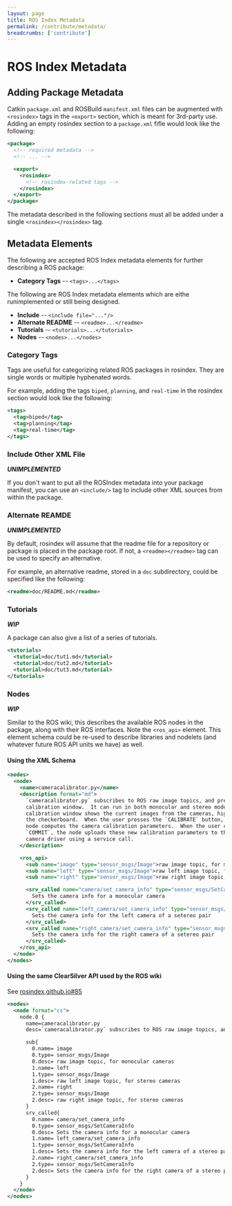 ```yaml
---
layout: page
title: ROS Index Metadata
permalink: /contribute/metadata/
breadcrumbs: ['contribute']
---
```


# ROS Index Metadata

## Adding Package Metadata

Catkin `package.xml` and ROSBuild `manifest.xml` files can be augmented with
`<rosindex>` tags in the `<export>` section, which is meant for 3rd-party use.
Adding an empty rosindex section to a `package.xml` fifle would look like the
following:

```xml
<package>
  <!-- required metadata -->
  <!-- ... -->

  <export>
    <rosindex>
      <!-- rosindex-related tags -->
    </rosindex>
  </export>
</package>
```

The metadata described in the following sections must all be added under
a single `<rosindex></rosindex>` tag.

## Metadata Elements

The following are accepted ROS Index metadata elements for further describing 
a ROS package:

* **Category Tags** -- `<tags>...</tags>`

The following are ROS Index metadata elements which are eithe runimplemented or
still being designed.

* **Include** -- `<include file="..."/>`
* **Alternate README** -- `<readme>...</readme>`
* **Tutorials** -- `<tutorials>...</tutorials>`
* **Nodes** -- `<nodes>...</nodes>`

### Category Tags

Tags are useful for categorizing related ROS packages in rosindex. They are
single words or multiple hyphenated words.

For example, adding the tags `biped`, `planning`, and `real-time` in the
rosindex section would look like the following:

```xml
<tags>
  <tag>biped</tag>
  <tag>planning</tag>
  <tag>real-time</tag>
</tags>
```

### Include Other XML File

***UNIMPLEMENTED***

If you don't want to put all the ROSIndex metadata into your package manifest,
you can use an `<include/>` tag to include other XML sources from within the
package.

### Alternate REAMDE

***UNIMPLEMENTED***

By default, rosindex will assume that the readme file for a repository or
package is placed in the package root. If not, a `<readme></readme>` tag can be
used to specify an alternative.

For example, an alternative readme, stored in a `doc` subdirectory, could be
specified like the following:

```xml
<readme>doc/README.md</readme>
```

### Tutorials

***WIP***

A package can also give a list of a series of tutorials.

```xml
<tutorials>
  <tutorial>doc/tut1.md</tutorial>
  <tutorial>doc/tut2.md</tutorial>
  <tutorial>doc/tut3.md</tutorial>
</tutorials>
```

### Nodes

***WIP***

Similar to the ROS wiki, this describes the available ROS nodes in the package,
along with their ROS interfaces. Note the `<ros_api>` element. This element
schema could be re-used to describe libraries and nodelets (and whatever future
ROS API units we have) as well.

#### Using the XML Schema

```xml
<nodes>
  <node>
    <name>cameracalibrator.py</name>
    <description format="md">
      `cameracalibrator.py` subscribes to ROS raw image topics, and presents a
      calibration window.  It can run in both monocular and stereo modes. The
      calibration window shows the current images from the cameras, highlighting
      the checkerboard.  When the user presses the `CALIBRATE` button, the
      node computes the camera calibration parameters.  When the user clicks
      `COMMIT`, the node uploads these new calibration parameters to the
      camera driver using a service call.
    </description>

    <ros_api>
      <sub name="image" type="sensor_msgs/Image">raw image topic, for monocular cameras</sub>
      <sub name="left" type="sensor_msgs/Image">raw left image topic, for stereo cameras</sub>
      <sub name="right" type="sensor_msgs/Image">raw right image topic, for stereo cameras</sub>

      <srv_called name="camera/set_camera_info" type="sensor_msgs/SetCameraInfo">
        Sets the camera info for a monocular camera
      </srv_called>
      <srv_called name="left_camera/set_camera_info" type="sensor_msgs/SetCameraInfo">
        Sets the camera info for the left camera of a setereo pair
      </srv_called>
      <srv_called name="right_camera/set_camera_info" type="sensor_msgs/SetCameraInfo">
        Sets the camera info for the right camera of a setereo pair
      </srv_called>
    </ros_api>
  </node>
</nodes>
```

#### Using the same ClearSilver API used by the ROS wiki

See [rosindex.github.io#85](https://github.com/rosindex/rosindex.github.io/issues/85)

```xml
<nodes>
  <node format="cs">
    node.0 {
      name=cameracalibrator.py
      desc=`cameracalibrator.py` subscribes to ROS raw image topics, and presents a calibration window.  It can run in both monocular and stereo modes. The calibration window shows the current images from the cameras, highlighting the checkerboard.  When the user presses the '''CALIBRATE''' button, the node computes the camera calibration parameters.  When the user clicks '''COMMIT''', the node uploads these new calibration parameters to the camera driver using a service call.

      sub{
        0.name= image
        0.type= sensor_msgs/Image
        0.desc= raw image topic, for monocular cameras
        1.name= left
        1.type= sensor_msgs/Image
        1.desc= raw left image topic, for stereo cameras
        2.name= right
        2.type= sensor_msgs/Image
        2.desc= raw right image topic, for stereo cameras
      }
      srv_called{
        0.name= camera/set_camera_info
        0.type= sensor_msgs/SetCameraInfo
        0.desc= Sets the camera info for a monocular camera
        1.name= left_camera/set_camera_info
        1.type= sensor_msgs/SetCameraInfo
        1.desc= Sets the camera info for the left camera of a stereo pair
        2.name= right_camera/set_camera_info
        2.type= sensor_msgs/SetCameraInfo
        2.desc= Sets the camera info for the right camera of a stereo pair
      }
    }
  </node>
</nodes>
```
